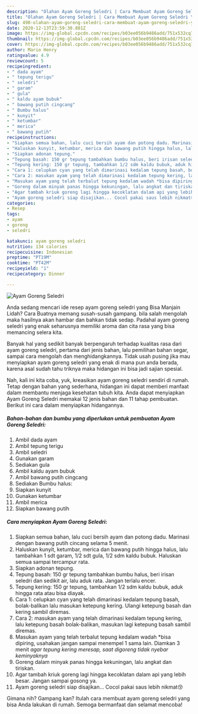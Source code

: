```yaml
---
description: "Olahan Ayam Goreng Seledri | Cara Membuat Ayam Goreng Seledri Yang Enak Banget"
title: "Olahan Ayam Goreng Seledri | Cara Membuat Ayam Goreng Seledri Yang Enak Banget"
slug: 490-olahan-ayam-goreng-seledri-cara-membuat-ayam-goreng-seledri-yang-enak-banget
date: 2020-12-13T23:59:30.801Z
image: https://img-global.cpcdn.com/recipes/b03ee056b9486add/751x532cq70/ayam-goreng-seledri-foto-resep-utama.jpg
thumbnail: https://img-global.cpcdn.com/recipes/b03ee056b9486add/751x532cq70/ayam-goreng-seledri-foto-resep-utama.jpg
cover: https://img-global.cpcdn.com/recipes/b03ee056b9486add/751x532cq70/ayam-goreng-seledri-foto-resep-utama.jpg
author: Mario Henry
ratingvalue: 4.9
reviewcount: 5
recipeingredient:
- " dada ayam"
- " tepung terigu"
- " seledri"
- " garam"
- " gula"
- " kaldu ayam bubuk"
- " bawang putih cingcang"
- " Bumbu halus"
- " kunyit"
- " ketumbar"
- " merica"
- " bawang putih"
recipeinstructions:
- "Siapkan semua bahan, lalu cuci bersih ayam dan potong dadu. Marinasi dengan bawang putih cincang selama 5 menit."
- "Haluskan kunyit, ketumbar, merica dan bawang putih hingga halus, lalu tambahkan 1 sdt garam, 1/2 sdt gula, 1/2 sdm kaldu bubuk. Haluskan semua sampai tercampur rata."
- "Siapkan adonan tepung."
- "Tepung basah: 150 gr tepung tambahkan bumbu halus, beri irisan seledri dan sedikit air, lalu aduk rata. Jangan terlalu encer."
- "Tepung kering: 150 gr tepung, tambahkan 1/2 sdm kaldu bubuk, aduk hingga rata atau bisa diayak."
- "Cara 1: celupkan cyan yang telah dimarinasi kedalam tepung basah, bolak-balikan lalu masukan ketepung kering. Ulangi ketepung basah dan kering sambil diremas."
- "Cara 2: masukan ayam yang telah dimarinasi kedalam tepung kering, lalu ketepung basah bolak-balikan, masukan lagi ketepung basah sambil diremas."
- "Masukan ayam yang telah terbalut tepung kedalam wadah *bisa dipiring, usahakan jangan sampai menempel 1 sama lain. Diamkan 3 menit *agar tepung kering meresap, saat digoreng tidak nyebar keminyaknya*"
- "Goreng dalam minyak panas hingga kekuningan, lalu angkat dan tiriskan."
- "Agar tambah kriuk goreng lagi hingga kecoklatan dalam api yang lebih besar. Jangan sampai gosong ya."
- "Ayam goreng seledri siap disajikan... Cocol pakai saus lebih nikmat😚"
categories:
- Resep
tags:
- ayam
- goreng
- seledri

katakunci: ayam goreng seledri 
nutrition: 134 calories
recipecuisine: Indonesian
preptime: "PT19M"
cooktime: "PT42M"
recipeyield: "1"
recipecategory: Dinner

---
```



![Ayam Goreng Seledri](https://img-global.cpcdn.com/recipes/b03ee056b9486add/751x532cq70/ayam-goreng-seledri-foto-resep-utama.jpg)

Anda sedang mencari ide resep ayam goreng seledri yang Bisa Manjain Lidah? Cara Buatnya memang susah-susah gampang. bila salah mengolah maka hasilnya akan hambar dan bahkan tidak sedap. Padahal ayam goreng seledri yang enak seharusnya memiliki aroma dan cita rasa yang bisa memancing selera kita.

Banyak hal yang sedikit banyak berpengaruh terhadap kualitas rasa dari ayam goreng seledri, pertama dari jenis bahan, lalu pemilihan bahan segar, sampai cara mengolah dan menghidangkannya. Tidak usah pusing jika mau menyiapkan ayam goreng seledri yang enak di mana pun anda berada, karena asal sudah tahu triknya maka hidangan ini bisa jadi sajian spesial.




Nah, kali ini kita coba, yuk, kreasikan ayam goreng seledri sendiri di rumah. Tetap dengan bahan yang sederhana, hidangan ini dapat memberi manfaat dalam membantu menjaga kesehatan tubuh kita. Anda dapat menyiapkan Ayam Goreng Seledri memakai 12 jenis bahan dan 11 tahap pembuatan. Berikut ini cara dalam menyiapkan hidangannya.

<!--inarticleads1-->

##### Bahan-bahan dan bumbu yang diperlukan untuk pembuatan Ayam Goreng Seledri:

1. Ambil  dada ayam
1. Ambil  tepung terigu
1. Ambil  seledri
1. Gunakan  garam
1. Sediakan  gula
1. Ambil  kaldu ayam bubuk
1. Ambil  bawang putih cingcang
1. Sediakan  Bumbu halus:
1. Siapkan  kunyit
1. Gunakan  ketumbar
1. Ambil  merica
1. Siapkan  bawang putih




<!--inarticleads2-->

##### Cara menyiapkan Ayam Goreng Seledri:

1. Siapkan semua bahan, lalu cuci bersih ayam dan potong dadu. Marinasi dengan bawang putih cincang selama 5 menit.
1. Haluskan kunyit, ketumbar, merica dan bawang putih hingga halus, lalu tambahkan 1 sdt garam, 1/2 sdt gula, 1/2 sdm kaldu bubuk. Haluskan semua sampai tercampur rata.
1. Siapkan adonan tepung.
1. Tepung basah: 150 gr tepung tambahkan bumbu halus, beri irisan seledri dan sedikit air, lalu aduk rata. Jangan terlalu encer.
1. Tepung kering: 150 gr tepung, tambahkan 1/2 sdm kaldu bubuk, aduk hingga rata atau bisa diayak.
1. Cara 1: celupkan cyan yang telah dimarinasi kedalam tepung basah, bolak-balikan lalu masukan ketepung kering. Ulangi ketepung basah dan kering sambil diremas.
1. Cara 2: masukan ayam yang telah dimarinasi kedalam tepung kering, lalu ketepung basah bolak-balikan, masukan lagi ketepung basah sambil diremas.
1. Masukan ayam yang telah terbalut tepung kedalam wadah *bisa dipiring, usahakan jangan sampai menempel 1 sama lain. Diamkan 3 menit *agar tepung kering meresap, saat digoreng tidak nyebar keminyaknya*
1. Goreng dalam minyak panas hingga kekuningan, lalu angkat dan tiriskan.
1. Agar tambah kriuk goreng lagi hingga kecoklatan dalam api yang lebih besar. Jangan sampai gosong ya.
1. Ayam goreng seledri siap disajikan... Cocol pakai saus lebih nikmat😚




Gimana nih? Gampang kan? Itulah cara membuat ayam goreng seledri yang bisa Anda lakukan di rumah. Semoga bermanfaat dan selamat mencoba!
